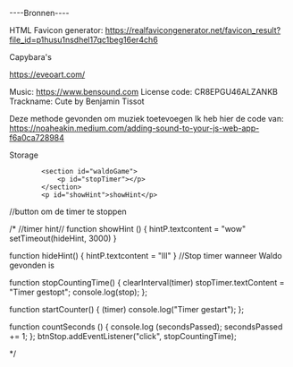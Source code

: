 ----Bronnen----

HTML Favicon generator: https://realfavicongenerator.net/favicon_result?file_id=p1husu1nsdhel17qc1beg16er4ch6

Capybara's

https://eveoart.com/

Music: https://www.bensound.com
License code: CR8EPGU46ALZANKB
Trackname: Cute   by Benjamin Tissot

Deze methode gevonden om muziek toetevoegen
Ik heb hier de code van:
https://noaheakin.medium.com/adding-sound-to-your-js-web-app-f6a0ca728984






Storage

            <section id="waldoGame">
                <p id="stopTimer"></p>
            </section>
            <p id="showHint">showHint</p>

            
//button om de timer te stoppen



/*
//timer hint//
function showHint () {
    hintP.textcontent = "wow"
    setTimeout(hideHint, 3000)
}

function hideHint() {
    hintP.textcontent = "lll"
}
//Stop timer wanneer Waldo gevonden is

function stopCountingTime() {
    clearInterval(timer)
    stopTimer.textContent = "Timer gestopt";
    console.log(stop);
};

function startCounter() {
    (timer)
    console.log("Timer gestart");
};

function countSeconds () {
    console.log (secondsPassed);
    secondsPassed += 1;
};
btnStop.addEventListener("click", stopCountingTime);

*/ 
